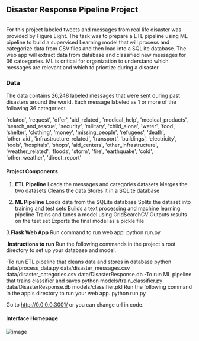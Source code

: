 ## Disaster Response Pipeline Project
----------------------------------------
For this project labeled tweets and messages from real life disaster was provided by Figure Eight. The task was to prepare a ETL pipeline using ML pipeline to build a supervised Learning model that will process and categorize data from CSV files and then load into a SQLlite database. The web app will extract data  from database and classified new messages for 36 catoegories. ML is critical for organization to understand which messages are relevant and which to priortize during a disaster.

### Data
The data contains 26,248 labeled messages that were sent during past disasters around the world. Each message labeled as 1 or more of the following 36 categories:

'related', 'request', 'offer', 'aid_related', 
'medical_help', 'medical_products',
'search_and_rescue', 'security', 'military', 
'child_alone', 'water', 'food', 'shelter', 
'clothing', 'money', 'missing_people', 'refugees', 
'death', 'other_aid', 'infrastructure_related', 
'transport', 'buildings', 'electricity', 'tools', 
'hospitals', 'shops', 'aid_centers', 
'other_infrastructure', 'weather_related', 
'floods', 'storm', 'fire', 'earthquake', 'cold', 
'other_weather', 'direct_report'

#### Project Components
1.  **ETL Pipeline**
Loads the messages and categories datasets
Merges the two datasets
Cleans the data
Stores it in a SQLite database

2. **ML Pipeline**
Loads data from the SQLite database
Splits the dataset into training and test sets
Builds a text processing and machine learning pipeline
Trains and tunes a model using GridSearchCV
Outputs results on the test set
Exports the final model as a pickle file

3.**Flask Web App**
Run command to run web app: python run.py

.**Instructions to run**
Run the following commands in the project's root directory to set up your database and model.

-To run ETL pipeline that cleans data and stores in database python data/process_data.py data/disaster_messages.csv data/disaster_categories.csv data/DisasterResponse.db
-To run ML pipeline that trains classifier and saves python models/train_classifier.py data/DisasterResponse.db models/classifier.pkl
Run the following command in the app's directory to run your web app. python run.py

Go to http://0.0.0.0:3001/ or you can change url in code.

#### Interface Homepage 
![image](https://drive.google.com/file/d/1guOtJhtYjrmoDHn7L_C8g6Jalb4xadn-/view?usp=sharing)




